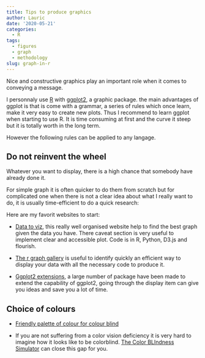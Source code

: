 ```yaml
---
title: Tips to produce graphics
author: Lauric
date: '2020-05-21'
categories:
  - R
tags:
  - figures
  - graph
  - methodology
slug: graph-in-r
---
```


Nice and constructive graphics play an important role when it comes to conveying a message.


I personnaly use [R](https://www.r-project.org/) with  [ggplot2](https://ggplot2.tidyverse.org/), a graphic package. the main advantages of ggplot is that is come with a grammar, a series of rules which once learn, make it very easy to create new plots. Thus I recommend to learn ggplot when starting to use R. It is time consuming at first and the curve it steep but it is totally worth in the long term.

However the following rules can be applied to any langage.

## Do not reinvent the wheel

Whatever you want to display, there is a high chance that somebody have already done it.

For simple graph it is often quicker to do them from scratch but for complicated one when there is not a clear idea about what I really want to do, it is usually time-efficient to do a quick research:

Here are my favorit websites to start:

* [Data to viz](https://www.data-to-viz.com/), this really well organised website help to find the best graph given the data you have. There caveat section is very useful to implement clear and accessible plot. 
Code is in R, Python, D3.js and flourish.

* [The r graph gallery](https://www.r-graph-gallery.com/index.html) is useful to identify quickly an efficient way to display your data with all the necessary code to produce it.

* [Ggplot2 extensions](https://exts.ggplot2.tidyverse.org/gallery/), a large number of package have been made to extend the capability of ggplot2, going through the display item can give you ideas and save you a lot of time.

## Choice of colours


* [Friendly palette of colour for colour blind](https://cran.r-project.org/web/packages/colorBlindness/vignettes/colorBlindness.html)

* If you are not suffering from a color vision deficiency it is very hard to imagine how it looks like to be colorblind. [The Color BLIndness Simulator](https://www.color-blindness.com/coblis-color-blindness-simulator/) can close this gap for you.

